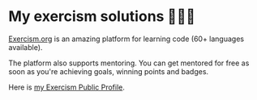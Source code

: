 # My exercism solutions 👨🏻‍💻

[Exercism.org](https://exercism.org) is an amazing platform for learning code (60+ languages available).

The platform also supports mentoring. You can get mentored for free as soon as you're achieving goals, winning points and badges.

Here is [my Exercism Public Profile](https://exercism.org/profiles/ivanAlcalde).
